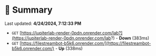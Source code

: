 # 📖 Summary
Last updated: **4/24/2024, 7:12:33 PM**

- `GET` [https://jupiterlab-render-0pdn.onrender.com/lab?](https://jupiterlab-render-0pdn.onrender.com/lab?) - **Down** (383ms)
- `GET` [https://filestreambot-b5k6.onrender.com/](https://filestreambot-b5k6.onrender.com/) - **Up** (338ms)
